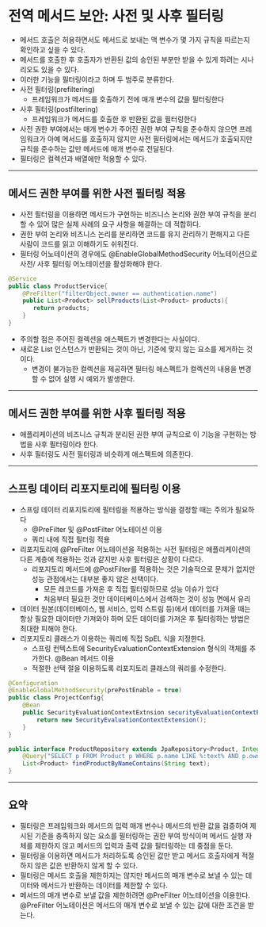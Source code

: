 # 전역 메서드 보안: 사전 및 사후 필터링

- 메서드 호출은 허용하면서도 메서드로 보내는 맥 변수가 몇 가지 규칙을 따르는지 확인하고 싶을 수 있다.
- 메서드를 호출한 후 호출자가 반환된 값의 승인된 부분만 받을 수 있게 하려는 시나리오도 있을 수 있다.
- 이러한 기능을 필터링이라고 하며 두 범주로 분류한다.
- 사전 필터링(prefiltering)
  - 프레임워크가 메서드를 호출하기 전에 매개 변수의 값을 필터링한다
- 사후 필터링(postfiltering)
  - 프레임워크가 메서드를 호출한 후 반환된 값을 필터링한다
- 사전 권한 부여에서는 매개 변수가 주어진 권한 부여 규칙을 준수하지 않으면 프레임워크가 아예 메서드를 호출하지 않지만 사전 필터링에서는
메서드가 호출되지만 규칙을 준수하는 값만 메서드에 매개 변수로 전달된다.
- 필터링은 컬렉션과 배열에만 적용할 수 있다.

--------

## 메서드 권한 부여를 위한 사전 필터링 적용

- 사전 필터링을 이용하면 메서드가 구현하는 비즈니스 논리와 권한 부여 규칙을 분리할 수 있어 많은 실제 사례의 요구 사항을
해결하는 데 적합하다.
- 권한 부여 논리와 비즈니스 논리를 분리하면 코드를 유지 관리하기 편해지고 다른 사람이 코드를 읽고 이해하기도 쉬워진다.
- 필터링 어노테이션의 경우에도 @EnableGlobalMethodSecurity 어노테이션으로 사전/ 사후 필터링 어노테이션을 활성화해야 한다.

```java
@Service
public class ProductService{
    @PreFilter("filterObject.owner == authentication.name")
    public List<Product> sellProducts(List<Product> products){
       return products;
    }
}
```

- 주의할 점은 주어진 컬렉션을 애스펙트가 변경한다는 사실이다.
- 새로운 List 인스턴스가 반환되는 것이 아닌, 기준에 맞지 않는 요소를 제거하는 것이다.
  - 변경이 불가능한 컬렉션을 제공하면 필터링 애스펙트가 컬렉션의 내용을 변경할 수 없어 실행 시 예외가 발생한다.

--------

## 메서드 권한 부여를 위한 사후 필터링 적용

- 애플리케이션의 비즈니스 규칙과 분리된 권한 부여 규칙으로 이 기능을 구현하는 방법을 사후 필터링이라 한다.
- 사후 필터링도 사전 필터링과 비슷하게 애스펙트에 의존한다.

--------------

## 스프링 데이터 리포지토리에 필터링 이용

- 스프링 데이터 리포지토리에 필터링을 적용하는 방식을 결정할 때는 주의가 필요하다
  - @PreFilter 및 @PostFilter 어노테이션 이용
  - 쿼리 내에 직접 필터링 적용
- 리포지토리에 @PreFilter 어노테이션을 적용하는 사전 필터링은 애플리케이션의 다른 계층에 적용하는 것과 같지만 사후 필터링은 상황이 다르다.
  - 리포지토리 메서드에 @PostFilter를 적용하는 것은 기술적으로 문제가 없지만 성능 관점에서는 대부분 좋지 않은 선택이다.
    - 모든 레코드를 가져온 후 직접 필터링하므로 성능 이슈가 있다
    - 처음부터 필요한 것만 데이터베이스에서 검색하는 것이 성능 면에서 유리
- 데이터 원본(데이터베이스, 웹 서비스, 입력 스트림 등)에서 데이터를 가져올 때는 항상 필요한 데이터만 가져와야 하며 모든 데이터를 가져온 후 필터링하는
방법은 최대한 피해야 한다.
- 리포지토리 클래스가 이용하는 쿼리에 직접 SpEL 식을 지정한다.
  - 스프링 컨텍스트에 SecurityEvaluationContextExtension 형식의 객체를 추가한다. @Bean 메서드 이용
  - 적절한 선택 절을 이용하도록 리포지토리 클래스의 쿼리를 수정한다.

```java
@Configuration
@EnableGlobalMethodSecurity(prePostEnable = true)
public class ProjectConfig{
    @Bean
    public SecurityEvaluationContextExtnsion securityEvaluationContextExtnsion(){
        return new SecurityEvaluationContextExtension();
    }
}
```

```java
public interface ProductRepository extends JpaRepository<Product, Integer>{ 
    @Query("SELECT p FROM Product p WHERE p.name LIKE %:text% AND p.owner=?#{authenticaion.name}")
    List<Product> findProductByNameContains(String text);
}
```

---------------

## 요약

- 필터링은 프레임워크와 메서드의 입력 매개 변수나 메서드의 반환 값을 검증하여 제시된 기준을 충족하지 않는 요소를 필터링하는 권한 부여 방식이며 메서드
실행 자체를 제한하지 않고 메서드의 입력과 출력 값을 필터링하는 데 중점을 둔다.
- 필터링을 이용하면 메서드가 처리하도록 승인된 값만 받고 메서드 호출자에게 적절하지 않은 값은 반환하지 않게 할 수 있다.
- 필터링은 메서드 호출을 제한하지는 않지만 메서드의 매개 변수로 보낼 수 있는 데이터와 메서드가 반환하는 데이터를 제한할 수 있다.
- 메서드의 매개 변수로 보낼 값을 제한하려면 @PreFilter 어노테이션을 이용한다. @PreFilter 어노테이션은 메서드의 매개 변수로 보낼 수 있는 값에 대한 조건을 받는다.